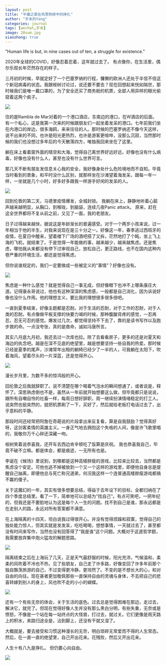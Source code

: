 ```yaml
---
layout: post
title: "平庸之辈在鸡零狗碎中的挣扎"
author: "岁末的Yang"
categories: journal
tags: [wechat,岁末]
image: 20sum.jpg
xiaozhong: true
---
```


"Human life is but, in nine cases out of ten, a struggle for existence."

2020年全球的COVID，好像忍着忍着，这年就过去了。
有点像你，在生活里，偶尔乐观长年茫然存在的样子。

三月初的时候，早就定好了一个巴塞罗纳的行程，慵懒的欧洲人还处于半信不信这个新冠病毒的状态。我跟桉树讨论过，说还要不要去？现在回想起来恍如隔世，那时候我们是唯一戴口罩的，为了安全还买了商务舱的机票，全部人用异样的眼光偷窥着这两个疯子。

![](/assets/img/20sum2.jpg?raw=true)

住的是Rambla de Mar对着的一个港口酒店，东南边的港口，在W酒店的后面。有一个私心，这是我第一次来的时候跟朋友们一起坐着发呆的港口。七年前我们坐在内港口的岸边，很多海鸥，来来往往的人。那时候的巴塞罗纳还不像今天这样，说不出来的不同，也许是阳光更热烈，也许是游客更喧哗，没那么沉寂，当然那时候的我们也没想过多年后的今天散落四方，唯独我回来坐在了这里。

躺在床上看着窗外面的晴空和大海，觉得自己离世界好远好远，好像也没有什么病毒，好像也没有什么人，甚至也没有什么世界可言。

那几天不断有朋友发信息关心我的安全，我好像身处什么危险境地而不自知。毕竟当时看到的景象，和平时没什么区别，就那样坐在沙滩望着海发呆，跟每一年一样，一坐就是几个小时，好多好多跟我一样游手好闲的发呆的人。

![](/assets/img/20sum1.jpg?raw=true)

回到伦敦的第二天，马德里疫情爆发，全城封锁。
我躺在床上，静静地听着心脏声越来越明显，从胸口，到喉咙，到脑袋，连续几夜Panic attack。
原来，赶在这全世界都将不复从前之前，又见了一面，我的老朋友。

日子过得越来越快，据说这是年龄渐长的普遍感受。对于一个两岁小孩来说，过一年相当于他的半生，对我来说现在是三十分之一。好像这一年，春季逃过西班牙的疫情，在夏日中醒来，望着楼下广场的酒吧搭了又拆，茫然地打了个盹，坐上飞上海的飞机，就结束了。于是觉得一年能做的事，越来越少，越来越焦虑。还是焦虑，哪怕我从来都没有停下过审视自己，放松自己，更正路线，也不在国内这种内卷严重的环境生活，都还是觉得焦虑。

但你说谁规定的，我们一定要做成一些被定义的“事情”？好像也没有。

![](/assets/img/20sum3.jpg?raw=true)

焦虑是一种什么感觉？就是觉得自己一事无成，但好像眼下也冲不上哪条康庄大道。记得康永哥说过，他也有这种深深的焦虑感，一般都是自己消化，因为诉说好像也没什么作用。他的理想主义，要比我的理想很多很多倍吧。

一直到夏季结束，好像主题都是忍耐。对于生活的忍耐，对于工作的忍耐，对于人类的忍耐。有点像做平板支撑的快要力竭的时候，那种腹酸背疼的感觉，一忍再忍，忍无可忍的感觉。爆发过几次，都觉得坚持不下去了，靠的是读书写作以及跑步救的命。一点没夸张，真的是救命，诚如冯唐所言。

其实八月底九月初，我还去过一次库也拉。除了去看看房子，更多的还是对夏天和海边的执念吧。越是在深不见底的绝望里，越是想要坚持一些自我的热爱。那时候已经是夏季的尾声，沙滩常年出租的躺椅已经少了一半的人，可我躺在太阳下，吹着海风，望着尽头的一片深蓝，还是觉得开心。

![](/assets/img/20sum4.jpg?raw=true)

漫长岁月里，为数不多的惊鸿般的开心。

回伦敦之后我就辞职了。说不清楚在哪个喝着气泡水的瞬间想通了，或者说是，释怀了。深思熟虑倒也不是，虽然从一年前就开始想要这么做，但毕竟都只是说说，跟所有自嘲自怜的社畜一样，每周日想好辞职，周一继续扮演情绪稳定的打工人。说突然也挺突然的，就把机票刷了一下，买好了，然后就给老板打电话过去了，出乎意料的平静。

那段时间还经常把阿詹在奇葩说的片段拿出来反复看，算是自我鼓励？​觉得真好呀，这剑客柔情的​英雄主义。一身正气地去拥抱这个失格的人间，像是许飞歌里唱的，我敬你​万千心碎还深藏一吻。

桉树笑着说恭喜我，还开车去西边肯辛顿吃了饭算是庆祝。
我也恭喜我自己，毕竟不破不立嘛。都是体会，都是痕迹，一无所有也是。

李诞在《候场》里说到，到哪都是这种高矮胖瘦的游戏，比较来比较去，当然都是焦虑没个安定。可他也逃不掉被放到一个又一个这样的游戏里，即便他自身总是提醒自己抽离，即便他总与死亡称兄道弟，何况我这样一个连普通高矮胖瘦游戏都搞不赢的傻子。

关于这魔幻的一年，其实有很多想要总结，得益于去年设下的目标，全都归纳在了四个季度总结里。看了一下，简单地可以总结为“找自己”。有点可笑吧，一把年纪的，但我还是不要脸地认为这是每个人一生的问题。找不到自己是谁，那永远都是在走别人的路，永远对所有答案都不满意。

在上海隔离的十四天，坦白说我过得很开心。并没有觉得烦躁和寂寞，觉得自己的独处能力惊人，但其实就是发发呆，吃吃喝喝，想想事情，一天就过去了，甚至都没有时间来写作，当然也没有回答得了“我是谁”这个问题。大概对于这道哲学题，我需要放弃集中炮火猛攻的解题思路。

![](/assets/img/20sum5.jpg?raw=true)

隔离结束之后在上海玩了几天，正是天气最舒服的时候，阳光充沛，气候温和，柔柔的风吹着不冷也不热，见了些朋友，自己走了许多路，好像变回了许多年前那个独自飘荡旅游的自己，不过变得更冷静，更坦然了。不变的是不想长大的心，和对自由的向往。现在甚者更加敬佩那些一直保持自由的灵魂与身体，不去把自己的悲喜转嫁到别人的身上，风也吹不走的​小小的蝴蝶。

![](/assets/img/20sum6.jpg?raw=true)

还有一个有些无奈的体会，关于生活的底色。过去总是觉得困难在那边，走过去，解决它，就完了。但现在觉得好像人生并没有那么黑白分明，有些失重，无奈或是愤怒，不像是一个站在每一站终点的大怪兽，打过去，就过关。它们更像是雨天路上的积水，来路归途全是，沾到脚上，还没有干就又湿了。

大概就是，要去接受和习惯这种漫长的无奈，明白琐碎无常爱而不得的人生常态。然后，在一直一直的绝望里，自己开出花来。花残败，然后又开出花来。

人生十有八九是挣扎。
但仍要心向自由。

![](/assets/img/20sum7.jpg?raw=true)
